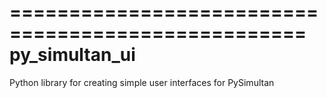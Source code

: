 ===================================================
py_simultan_ui
===================================================

Python library for creating simple user interfaces for PySimultan
